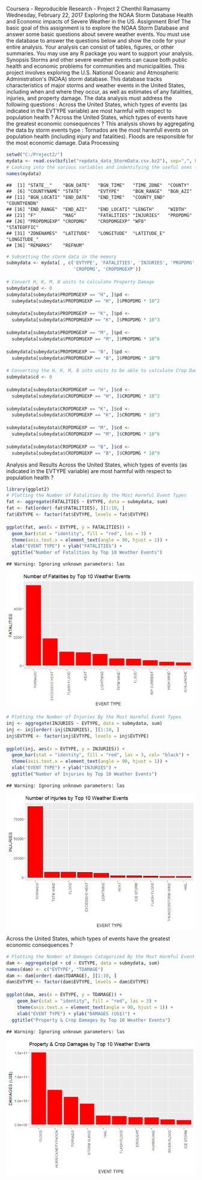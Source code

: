 Coursera - Reproducible Research - Project 2
Chenthil Ramasamy
Wednesday, February 22, 2017
Exploring the NOAA Storm Database
Health and Economic impacts of Severe Weather in the US.
Assignment Brief
The basic goal of this assignment is to explore the NOAA Storm Database and answer some basic questions about severe weather events. You must use the database to answer the questions below and show the code for your entire analysis. Your analysis can consist of tables, figures, or other summaries. You may use any R package you want to support your analysis.
Synopsis
Storms and other severe weather events can cause both public health and economic problems for communities and municipalities.
This project involves exploring the U.S. National Oceanic and Atmospheric Administration's (NOAA) storm database. This database tracks characteristics of major storms and weather events in the United States, including when and where they occur, as well as estimates of any fatalities, injuries, and property damage.
The data analysis must address the following questions :
Across the United States, which types of events (as indicated in the EVTYPE variable) are most harmful with respect to population health ?
Across the United States, which types of events have the greatest economic consequences ?
This analysis shows by aggregating the data by storm events type :
Tornados are the most harmfull events on population health (including injury and fatalities).
Floods are responsible for the most economic damage.
Data Processing

```r
setwd("C:/Project2/")
mydata <- read.csv(bzfile("repdata_data_StormData.csv.bz2"), sep=",", header = TRUE)
# Looking into the various variables and indentifying the useful ones for this project
names(mydata)
```

```
##  [1] "STATE__"    "BGN_DATE"   "BGN_TIME"   "TIME_ZONE"  "COUNTY"    
##  [6] "COUNTYNAME" "STATE"      "EVTYPE"     "BGN_RANGE"  "BGN_AZI"   
## [11] "BGN_LOCATI" "END_DATE"   "END_TIME"   "COUNTY_END" "COUNTYENDN"
## [16] "END_RANGE"  "END_AZI"    "END_LOCATI" "LENGTH"     "WIDTH"     
## [21] "F"          "MAG"        "FATALITIES" "INJURIES"   "PROPDMG"   
## [26] "PROPDMGEXP" "CROPDMG"    "CROPDMGEXP" "WFO"        "STATEOFFIC"
## [31] "ZONENAMES"  "LATITUDE"   "LONGITUDE"  "LATITUDE_E" "LONGITUDE_"
## [36] "REMARKS"    "REFNUM"
```

```r
# Subsetting the storm data in the memory
submydata <- mydata[ , c('EVTYPE', 'FATALITIES', 'INJURIES', 'PROPDMG', 'PROPDMGEXP', 
                         'CROPDMG', 'CROPDMGEXP')]

# Convert H, K, M, B units to calculate Property Damage 
submydata$pd <- 0
submydata[submydata$PROPDMGEXP == "H", ]$pd <- 
  submydata[submydata$PROPDMGEXP == "H", ]$PROPDMG * 10^2

submydata[submydata$PROPDMGEXP == "K", ]$pd <- 
  submydata[submydata$PROPDMGEXP == "K", ]$PROPDMG * 10^3

submydata[submydata$PROPDMGEXP == "M", ]$pd <- 
  submydata[submydata$PROPDMGEXP == "M", ]$PROPDMG * 10^6

submydata[submydata$PROPDMGEXP == "B", ]$pd <- 
  submydata[submydata$PROPDMGEXP == "B", ]$PROPDMG * 10^9

# Converting the H, K, M, B into units to be able to calculate Crop Damage
submydata$cd <- 0

submydata[submydata$CROPDMGEXP == "H", ]$cd <- 
  submydata[submydata$CROPDMGEXP == "H", ]$CROPDMG * 10^2

submydata[submydata$CROPDMGEXP == "K", ]$cd <- 
  submydata[submydata$CROPDMGEXP == "K", ]$CROPDMG * 10^3

submydata[submydata$CROPDMGEXP == "M", ]$cd <- 
  submydata[submydata$CROPDMGEXP == "M", ]$CROPDMG * 10^6

submydata[submydata$CROPDMGEXP == "B", ]$cd <- 
  submydata[submydata$CROPDMGEXP == "B", ]$CROPDMG * 10^9
```

Analysis and Results
Across the United States, which types of events (as indicated in the EVTYPE variable) are most harmful with respect to population health ?

```r
library(ggplot2)
# Plotting the Number of Fatalities By the Most Harmful Event Types
fat <- aggregate(FATALITIES ~ EVTYPE, data = submydata, sum)
fat <- fat[order(-fat$FATALITIES), ][1:10, ]
fat$EVTYPE <- factor(fat$EVTYPE, levels = fat$EVTYPE)

ggplot(fat, aes(x = EVTYPE, y = FATALITIES)) + 
  geom_bar(stat = "identity", fill = "red", las = 3) +
  theme(axis.text.x = element_text(angle = 90, hjust = 1)) +
  xlab("EVENT TYPE") + ylab("FATALITIES") +
  ggtitle("Number of Fatalities by Top 10 Weather Events")
```

```
## Warning: Ignoring unknown parameters: las
```

![](StormReport_files/figure-html/unnamed-chunk-2-1.png)<!-- -->

```r
# Plotting the Number of Injuries By the Most Harmful Event Types
inj <- aggregate(INJURIES ~ EVTYPE, data = submydata, sum)
inj <- inj[order(-inj$INJURIES), ][1:10, ]
inj$EVTYPE <- factor(inj$EVTYPE, levels = inj$EVTYPE)

ggplot(inj, aes(x = EVTYPE, y = INJURIES)) + 
  geom_bar(stat = "identity", fill = "red", las = 3, col= "black") + 
  theme(axis.text.x = element_text(angle = 90, hjust = 1)) + 
  xlab("EVENT TYPE") + ylab("INJURIES") + 
  ggtitle("Number of Injuries by Top 10 Weather Events")
```

```
## Warning: Ignoring unknown parameters: las
```

![](StormReport_files/figure-html/unnamed-chunk-3-1.png)<!-- -->

Across the United States, which types of events have the greatest economic consequences ?

```r
# Plotting the Number of Damages Catagorized By the Most Harmful Event Types
dam <- aggregate(pd + cd ~ EVTYPE, data = submydata, sum)
names(dam) <- c("EVTYPE", "TDAMAGE")
dam <- dam[order(-dam$TDAMAGE), ][1:10, ]
dam$EVTYPE <- factor(dam$EVTYPE, levels = dam$EVTYPE)

ggplot(dam, aes(x = EVTYPE, y = TDAMAGE)) + 
    geom_bar(stat = "identity", fill = "red", las = 3) + 
    theme(axis.text.x = element_text(angle = 90, hjust = 1)) + 
    xlab("EVENT TYPE") + ylab("DAMAGES (US$)") +
  ggtitle("Property & Crop Damages by Top 10 Weather Events")
```

```
## Warning: Ignoring unknown parameters: las
```

![](StormReport_files/figure-html/unnamed-chunk-4-1.png)<!-- -->


